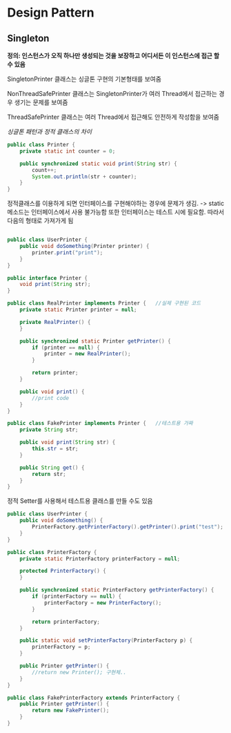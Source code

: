 # Design Pattern

## Singleton

**정의: 인스턴스가 오직 하나만 생성되는 것을 보장하고 어디서든 이 인스턴스에 접근 할 수 있음**

SingletonPrinter 클래스는 싱글톤 구현의 기본형태를 보여줌

NonThreadSafePrinter 클래스는 SingletonPrinter가 여러 Thread에서 접근하는 경우 생기는 문제를 보여줌

ThreadSafePrinter 클래스는 여러 Thread에서 접근해도 안전하게 작성함을 보여줌

_싱글톤 패턴과 정적 클래스의 차이_

```java
public class Printer {
	private static int counter = 0;

	public synchronized static void print(String str) {
		count++;
		System.out.println(str + counter);
	}
}
```

정적클래스를 이용하게 되면 인터페이스를 구현해야하는 경우에 문제가 생김. -> static 메소드는 인터페이스에서 사용 불가능함
또한 인터페이스는 테스트 시에 필요함. 따라서 다음의 형태로 가져가게 됨

```java

public class UserPrinter {
	public void doSomething(Printer printer) {
		printer.print("print");
	}
}

public interface Printer {
	void print(String str);
}

public class RealPrinter implements Printer {   //실제 구현된 코드
	private static Printer printer = null;

	private RealPrinter() {
	}

	public synchronized static Printer getPrinter() {
		if (printer == null) {
			printer = new RealPrinter();
		}

		return printer;
	}

	public void print() {
		//print code
	}
}

public class FakePrinter implements Printer {   //테스트용 가짜
	private String str;

	public void print(String str) {
		this.str = str;
	}

	public String get() {
		return str;
	}
}
```

정적 Setter를 사용해서 테스트용 클래스를 만들 수도 있음

```java
public class UserPrinter {
	public void doSomething() {
		PrinterFactory.getPrinterFactory().getPrinter().print("test");
	}
}

public class PrinterFactory {
	private static PrinterFactory printerFactory = null;

	protected PrinterFactory() {
	}

	public synchronized static PrinterFactory getPrinterFactory() {
		if (printerFactory == null) {
			printerFactory = new PrinterFactory();
		}

		return printerFactory;
	}

	public static void setPrinterFactory(PrinterFactory p) {
		printerFactory = p;
	}

	public Printer getPrinter() {
		//return new Printer(); 구현체..
	}
}

public class FakePrinterFactory extends PrinterFactory {
	public Printer getPrinter() {
		return new FakePrinter();
	}
}
```
